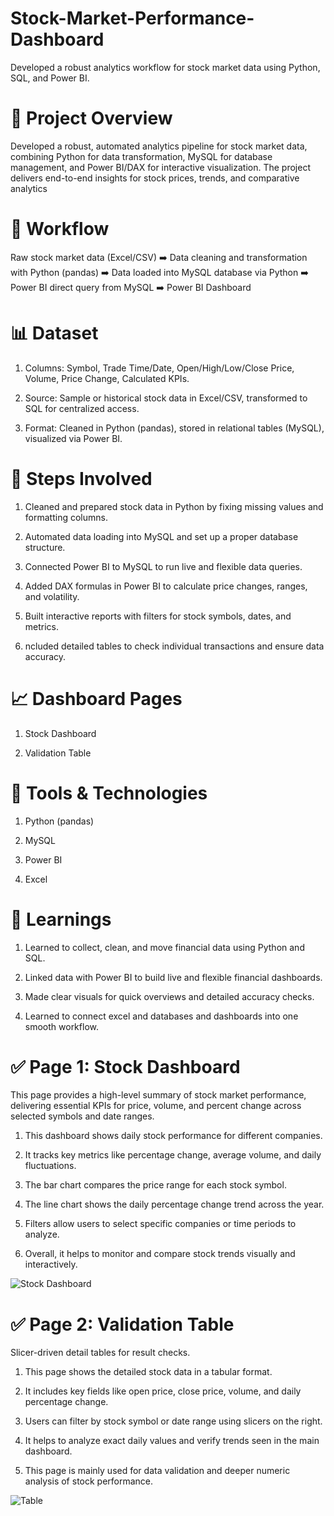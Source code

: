 # Stock-Market-Performance-Dashboard
Developed a robust analytics workflow for stock market data using Python, SQL, and Power BI.

# 📌 Project Overview
Developed a robust, automated analytics pipeline for stock market data, combining Python for data transformation, MySQL for database management, and Power BI/DAX for interactive visualization. The project delivers end-to-end insights for stock prices, trends, and comparative analytics 

# 🔄 Workflow
Raw stock market data (Excel/CSV) ➡️ Data cleaning and transformation with Python (pandas) ➡️ Data loaded into MySQL database via Python ➡️ Power BI direct query from MySQL ➡️ Power BI Dashboard

# 📊 Dataset
1. Columns: Symbol, Trade Time/Date, Open/High/Low/Close Price, Volume, Price Change, Calculated KPIs.

2. Source: Sample or historical stock data in Excel/CSV, transformed to SQL for centralized access.

3. Format: Cleaned in Python (pandas), stored in relational tables (MySQL), visualized via Power BI.

# 🔧 Steps Involved

1. Cleaned and prepared stock data in Python by fixing missing values and formatting columns.

2. Automated data loading into MySQL and set up a proper database structure.

3. Connected Power BI to MySQL to run live and flexible data queries.

4. Added DAX formulas in Power BI to calculate price changes, ranges, and volatility.

5. Built interactive reports with filters for stock symbols, dates, and metrics.

6. ncluded detailed tables to check individual transactions and ensure data accuracy.

# 📈 Dashboard Pages
1. Stock Dashboard

2. Validation Table

# 🚀 Tools & Technologies
1. Python (pandas)

2. MySQL

3. Power BI 

4. Excel

# 🧠 Learnings
1. Learned to collect, clean, and move financial data using Python and SQL.

2. Linked data with Power BI to build live and flexible financial dashboards.

3. Made clear visuals for quick overviews and detailed accuracy checks.

4. Learned to connect excel and databases and dashboards into one smooth workflow.

# ✅ Page 1: Stock Dashboard

This page provides a high-level summary of stock market performance, delivering essential KPIs for price, volume, and percent change across selected symbols and date ranges.

1. This dashboard shows daily stock performance for different companies.

2. It tracks key metrics like percentage change, average volume, and daily fluctuations.

3. The bar chart compares the price range for each stock symbol.

4. The line chart shows the daily percentage change trend across the year.

5. Filters allow users to select specific companies or time periods to analyze.

6. Overall, it helps to monitor and compare stock trends visually and interactively.

![Stock Dashboard](gifs/Stock_dashboard.gif)

# ✅ Page 2: Validation Table 

Slicer-driven detail tables for result checks.

1. This page shows the detailed stock data in a tabular format.

2. It includes key fields like open price, close price, volume, and daily percentage change.

3. Users can filter by stock symbol or date range using slicers on the right.

4. It helps to analyze exact daily values and verify trends seen in the main dashboard.

5. This page is mainly used for data validation and deeper numeric analysis of stock performance.

![Table](gifs/Table.gif)
